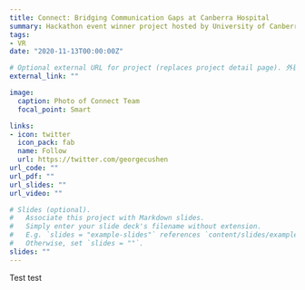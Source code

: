 ```yaml
---
title: Connect: Bridging Communication Gaps at Canberra Hospital
summary: Hackathon event winner project hosted by University of Canberra.
tags:
- VR
date: "2020-11-13T00:00:00Z"

# Optional external URL for project (replaces project detail page). 外链直接到paper
external_link: ""

image:
  caption: Photo of Connect Team
  focal_point: Smart

links:
- icon: twitter
  icon_pack: fab
  name: Follow
  url: https://twitter.com/georgecushen
url_code: ""
url_pdf: ""
url_slides: ""
url_video: ""

# Slides (optional).
#   Associate this project with Markdown slides.
#   Simply enter your slide deck's filename without extension.
#   E.g. `slides = "example-slides"` references `content/slides/example-slides.md`.
#   Otherwise, set `slides = ""`.
slides: ""
---
```


Test test

